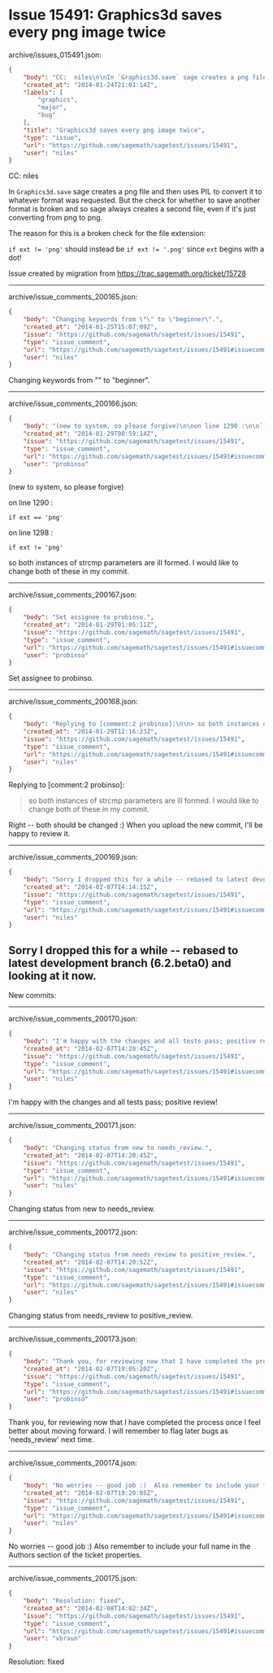 # Issue 15491: Graphics3d saves every png image twice

archive/issues_015491.json:
```json
{
    "body": "CC:  niles\n\nIn `Graphics3d.save` sage creates a png file and then uses PIL to convert it to whatever format was requested.  But the check for whether to save another format is broken and so sage always creates a second file, even if it's just converting from png to png.\n\nThe reason for this is a broken check for the file extension:\n\n`if ext != 'png'` should instead be `if ext != '.png'` since `ext` begins with a dot!\n\nIssue created by migration from https://trac.sagemath.org/ticket/15728\n\n",
    "created_at": "2014-01-24T21:01:14Z",
    "labels": [
        "graphics",
        "major",
        "bug"
    ],
    "title": "Graphics3d saves every png image twice",
    "type": "issue",
    "url": "https://github.com/sagemath/sagetest/issues/15491",
    "user": "niles"
}
```
CC:  niles

In `Graphics3d.save` sage creates a png file and then uses PIL to convert it to whatever format was requested.  But the check for whether to save another format is broken and so sage always creates a second file, even if it's just converting from png to png.

The reason for this is a broken check for the file extension:

`if ext != 'png'` should instead be `if ext != '.png'` since `ext` begins with a dot!

Issue created by migration from https://trac.sagemath.org/ticket/15728





---

archive/issue_comments_200165.json:
```json
{
    "body": "Changing keywords from \"\" to \"beginner\".",
    "created_at": "2014-01-25T15:07:09Z",
    "issue": "https://github.com/sagemath/sagetest/issues/15491",
    "type": "issue_comment",
    "url": "https://github.com/sagemath/sagetest/issues/15491#issuecomment-200165",
    "user": "niles"
}
```

Changing keywords from "" to "beginner".



---

archive/issue_comments_200166.json:
```json
{
    "body": "(new to system, so please forgive)\n\non line 1290 :\n\n```\nif ext == 'png'\n```\n \n\non line 1298 :\n\n```\nif ext != 'png'\n```\n \n\nso both instances of strcmp parameters are ill formed. I would like to change both of these in my commit.",
    "created_at": "2014-01-29T00:59:14Z",
    "issue": "https://github.com/sagemath/sagetest/issues/15491",
    "type": "issue_comment",
    "url": "https://github.com/sagemath/sagetest/issues/15491#issuecomment-200166",
    "user": "probinso"
}
```

(new to system, so please forgive)

on line 1290 :

```
if ext == 'png'
```
 

on line 1298 :

```
if ext != 'png'
```
 

so both instances of strcmp parameters are ill formed. I would like to change both of these in my commit.



---

archive/issue_comments_200167.json:
```json
{
    "body": "Set assignee to probinso.",
    "created_at": "2014-01-29T01:05:11Z",
    "issue": "https://github.com/sagemath/sagetest/issues/15491",
    "type": "issue_comment",
    "url": "https://github.com/sagemath/sagetest/issues/15491#issuecomment-200167",
    "user": "probinso"
}
```

Set assignee to probinso.



---

archive/issue_comments_200168.json:
```json
{
    "body": "Replying to [comment:2 probinso]:\n\n> so both instances of strcmp parameters are ill formed. I would like to change both of these in my commit. \n\nRight -- both should be changed :)  When you upload the new commit, I'll be happy to review it.",
    "created_at": "2014-01-29T12:16:23Z",
    "issue": "https://github.com/sagemath/sagetest/issues/15491",
    "type": "issue_comment",
    "url": "https://github.com/sagemath/sagetest/issues/15491#issuecomment-200168",
    "user": "niles"
}
```

Replying to [comment:2 probinso]:

> so both instances of strcmp parameters are ill formed. I would like to change both of these in my commit. 

Right -- both should be changed :)  When you upload the new commit, I'll be happy to review it.



---

archive/issue_comments_200169.json:
```json
{
    "body": "Sorry I dropped this for a while -- rebased to latest development branch (6.2.beta0) and looking at it now.\n----\nNew commits:",
    "created_at": "2014-02-07T14:14:15Z",
    "issue": "https://github.com/sagemath/sagetest/issues/15491",
    "type": "issue_comment",
    "url": "https://github.com/sagemath/sagetest/issues/15491#issuecomment-200169",
    "user": "niles"
}
```

Sorry I dropped this for a while -- rebased to latest development branch (6.2.beta0) and looking at it now.
----
New commits:



---

archive/issue_comments_200170.json:
```json
{
    "body": "I'm happy with the changes and all tests pass; positive review!",
    "created_at": "2014-02-07T14:20:45Z",
    "issue": "https://github.com/sagemath/sagetest/issues/15491",
    "type": "issue_comment",
    "url": "https://github.com/sagemath/sagetest/issues/15491#issuecomment-200170",
    "user": "niles"
}
```

I'm happy with the changes and all tests pass; positive review!



---

archive/issue_comments_200171.json:
```json
{
    "body": "Changing status from new to needs_review.",
    "created_at": "2014-02-07T14:20:45Z",
    "issue": "https://github.com/sagemath/sagetest/issues/15491",
    "type": "issue_comment",
    "url": "https://github.com/sagemath/sagetest/issues/15491#issuecomment-200171",
    "user": "niles"
}
```

Changing status from new to needs_review.



---

archive/issue_comments_200172.json:
```json
{
    "body": "Changing status from needs_review to positive_review.",
    "created_at": "2014-02-07T14:20:52Z",
    "issue": "https://github.com/sagemath/sagetest/issues/15491",
    "type": "issue_comment",
    "url": "https://github.com/sagemath/sagetest/issues/15491#issuecomment-200172",
    "user": "niles"
}
```

Changing status from needs_review to positive_review.



---

archive/issue_comments_200173.json:
```json
{
    "body": "Thank you, for reviewing now that I have completed the process once I feel better about moving forward. I will remember to flag later bugs as 'needs_review' next time.",
    "created_at": "2014-02-07T19:05:20Z",
    "issue": "https://github.com/sagemath/sagetest/issues/15491",
    "type": "issue_comment",
    "url": "https://github.com/sagemath/sagetest/issues/15491#issuecomment-200173",
    "user": "probinso"
}
```

Thank you, for reviewing now that I have completed the process once I feel better about moving forward. I will remember to flag later bugs as 'needs_review' next time.



---

archive/issue_comments_200174.json:
```json
{
    "body": "No worries -- good job :)  Also remember to include your full name in the Authors section of the ticket properties.",
    "created_at": "2014-02-07T19:20:05Z",
    "issue": "https://github.com/sagemath/sagetest/issues/15491",
    "type": "issue_comment",
    "url": "https://github.com/sagemath/sagetest/issues/15491#issuecomment-200174",
    "user": "niles"
}
```

No worries -- good job :)  Also remember to include your full name in the Authors section of the ticket properties.



---

archive/issue_comments_200175.json:
```json
{
    "body": "Resolution: fixed",
    "created_at": "2014-02-08T14:02:34Z",
    "issue": "https://github.com/sagemath/sagetest/issues/15491",
    "type": "issue_comment",
    "url": "https://github.com/sagemath/sagetest/issues/15491#issuecomment-200175",
    "user": "vbraun"
}
```

Resolution: fixed
